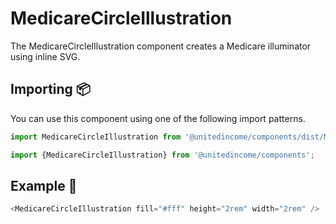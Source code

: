 # MedicareCircleIllustration

The MedicareCircleIllustration component creates a Medicare illuminator using inline SVG.

## Importing 📦

You can use this component using one of the following import patterns.

```javascript
import MedicareCircleIllustration from '@unitedincome/components/dist/MedicareCircleIllustration';
```

```javascript
import {MedicareCircleIllustration} from '@unitedincome/components';
```

## Example 🚀

```javascript
<MedicareCircleIllustration fill="#fff" height="2rem" width="2rem" />
```
